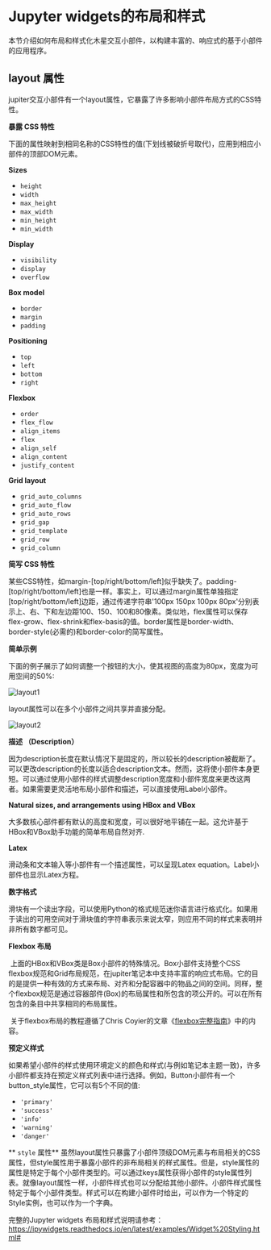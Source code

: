 # Jupyter widgets的布局和样式

本节介绍如何布局和样式化木星交互小部件，以构建丰富的、响应式的基于小部件的应用程序。

## layout 属性
jupiter交互小部件有一个layout属性，它暴露了许多影响小部件布局方式的CSS特性。

**暴露 CSS 特性**

下面的属性映射到相同名称的CSS特性的值(下划线被破折号取代)，应用到相应小部件的顶部DOM元素。

**Sizes**

- `height`
- `width`
- `max_height`
- `max_width`
- `min_height`
- `min_width`

**Display**

- `visibility`
- `display`
- `overflow`

**Box model**

- `border`
- `margin`
- `padding`

**Positioning**

- `top`
- `left`
- `bottom`
- `right`

**Flexbox**

- `order`
- `flex_flow`
- `align_items`
- `flex`
- `align_self`
- `align_content`
- `justify_content`

**Grid layout**

- `grid_auto_columns`
- `grid_auto_flow`
- `grid_auto_rows`
- `grid_gap`
- `grid_template`
- `grid_row`
- `grid_column`

**简写 CSS 特性**

​       某些CSS特性，如margin-[top/right/bottom/left]似乎缺失了。padding-[top/right/bottom/left]也是一样。事实上，可以通过margin属性单独指定[top/right/bottom/left]边距，通过传递字符串'100px 150px 100px 80px'分别表示上、右、下和左边距100、150、100和80像素。类似地，flex属性可以保存flex-grow、flex-shrink和flex-basis的值。border属性是border-width、border-style(必需的)和border-color的简写属性。

**简单示例**

下面的例子展示了如何调整一个按钮的大小，使其视图的高度为80px，宽度为可用空间的50%:

![layout1](C:\HUYU_dir\work\HEPS\Daisy\文档\picture\layout1.png)

layout属性可以在多个小部件之间共享并直接分配。

![layout2](C:\HUYU_dir\work\HEPS\Daisy\文档\picture\layout2.png)

**描述 （Description）**

因为description长度在默认情况下是固定的，所以较长的description被截断了。可以更改description的长度以适合description文本。然而，这将使小部件本身更短。可以通过使用小部件的样式调整description宽度和小部件宽度来更改这两者。如果需要更灵活地布局小部件和描述，可以直接使用Label小部件。

**Natural sizes, and arrangements using HBox and VBox**

大多数核心部件都有默认的高度和宽度，可以很好地平铺在一起。这允许基于HBox和VBox助手功能的简单布局自然对齐.

**Latex**

滑动条和文本输入等小部件有一个描述属性，可以呈现Latex equation。Label小部件也显示Latex方程。

**数字格式**

滑块有一个读出字段，可以使用Python的格式规范迷你语言进行格式化。如果用于读出的可用空间对于滑块值的字符串表示来说太窄，则应用不同的样式来表明并非所有数字都可见。

**Flexbox 布局**

​        上面的HBox和VBox类是Box小部件的特殊情况。Box小部件支持整个CSS flexbox规范和Grid布局规范，在jupiter笔记本中支持丰富的响应式布局。它的目的是提供一种有效的方式来布局、对齐和分配容器中的物品之间的空间。同样，整个flexbox规范是通过容器部件(Box)的布局属性和所包含的项公开的。可以在所有包含的条目中共享相同的布局属性。

​        关于flexbox布局的教程遵循了Chris Coyier的文章《[flexbox完整指南](https://css-tricks.com/snippets/css/a-guide-to-flexbox/)》中的内容。

**预定义样式**

如果希望小部件的样式使用环境定义的颜色和样式(与例如笔记本主题一致)，许多小部件都支持在预定义样式列表中进行选择。例如，Button小部件有一个button_style属性，它可以有5个不同的值:

- `'primary'`
- `'success'`
- `'info'`
- `'warning'`
- `'danger'`

** `style` 属性**
虽然layout属性只暴露了小部件顶级DOM元素与布局相关的CSS属性，但style属性用于暴露小部件的非布局相关的样式属性。但是，style属性的属性是特定于每个小部件类型的。可以通过keys属性获得小部件的style属性列表。就像layout属性一样，小部件样式也可以分配给其他小部件。小部件样式属性特定于每个小部件类型。样式可以在构建小部件时给出，可以作为一个特定的Style实例，也可以作为一个字典。

完整的Jupyter widgets 布局和样式说明请参考：
https://ipywidgets.readthedocs.io/en/latest/examples/Widget%20Styling.html#

